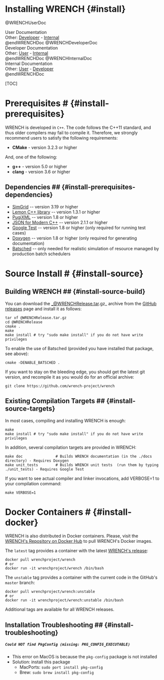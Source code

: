 Installing WRENCH                  {#install}
============

@WRENCHUserDoc <div class="doc-type">User Documentation</div><div class="doc-link">Other: <a href="../developer/install.html">Developer</a> - <a href="../internal/install.html">Internal</a></div> @endWRENCHDoc
@WRENCHDeveloperDoc  <div class="doc-type">Developer Documentation</div><div class="doc-link">Other: <a href="../user/install.html">User</a> - <a href="../internal/install.html">Internal</a></div> @endWRENCHDoc
@WRENCHInternalDoc  <div class="doc-type">Internal Documentation</div><div class="doc-link">Other: <a href="../user/install.html">User</a> -  <a href="../developer/install.html">Developer</a></div> @endWRENCHDoc

[TOC]





# Prerequisites #                 {#install-prerequisites}

WRENCH is developed in `C++`. The code follows the C++11 standard, and thus older 
compilers may fail to compile it. Therefore, we strongly recommend
users to satisfy the following requirements:

- **CMake** - version 3.2.3 or higher
  
And, one of the following:
- <b>g++</b> - version 5.0 or higher
- <b>clang</b> - version 3.6 or higher


## Dependencies ##                  {#install-prerequisites-dependencies}

- [SimGrid](http://simgrid.gforge.inria.fr/) -- version 3.19 or higher
- [Lemon C++ library](http://lemon.cs.elte.hu/) -- version 1.3.1 or higher 
- [PugiXML](http://pugixml.org/) -- version 1.8 or higher 
- [JSON for Modern C++](https://github.com/nlohmann/json) -- version 2.1.1 or higher 
- [Google Test](https://github.com/google/googletest) -- version 1.8 or higher (only required for running test cases)
- [Doxygen](http://www.doxygen.org) -- version 1.8 or higher (only required for generating documentation)
- [Batsched](https://gitlab.inria.fr/batsim/batsched) -- only needed for realistic simulation of resource managed by production batch schedulers



# Source Install #                  {#install-source}


## Building WRENCH ##               {#install-source-build}

You can download the _@WRENCHRelease.tar.gz_ archive from the 
[GitHub releases](https://github.com/wrench-project/wrench/releases) page and install it as follows:

~~~~~~~~~~~~~{.sh}
tar xf @WRENCHRelease.tar.gz
cd @WRENCHRelease
cmake .
make
make install # try "sudo make install" if you do not have write privileges
~~~~~~~~~~~~~

To enable the use of Batsched (provided you have installed that package, see above):
~~~~~~~~~~~~~{.sh}
cmake -DENABLE_BATSCHED .
~~~~~~~~~~~~~



If you want to stay on the bleeding edge, you should get the latest git version, and recompile it as you would do for an official archive:

~~~~~~~~~~~~~{.sh}
git clone https://github.com/wrench-project/wrench
~~~~~~~~~~~~~




## Existing Compilation Targets ##  {#install-source-targets}

In most cases, compiling and installing WRENCH is enough:

~~~~~~~~~~~~~{.sh}
make
make install # try "sudo make install" if you do not have write privileges
~~~~~~~~~~~~~

In addition, several compilation targets are provided in WRENCH:

~~~~~~~~~~~~~{.sh}
make doc               # Builds WRENCH documentation (in the ./docs directory) - Requires Doxygen
make unit_tests        # Builds WRENCH unit tests  (run them by typing ./unit_tests) - Requires Google Test
~~~~~~~~~~~~~
 

If you want to see actual compiler and linker invocations, add VERBOSE=1 to your compilation command:

~~~~~~~~~~~~~{.sh}
make VERBOSE=1
~~~~~~~~~~~~~


# Docker Containers #             {#install-docker}

WRENCH is also distributed in Docker containers. Please, visit the
[WRENCH's Repository on Docker Hub](https://hub.docker.com/r/wrenchproject/wrench/)
to pull WRENCH's Docker images.

The `latest` tag provides a container with the latest 
[WRENCH's release](https://github.com/wrench-project/wrench/releases):

~~~~~~~~~~~~~{.sh}
docker pull wrenchproject/wrench 
# or
docker run -it wrenchproject/wrench /bin/bash
~~~~~~~~~~~~~

 The `unstable` tag provides a container with the current code in the GitHub's `master` 
branch:

~~~~~~~~~~~~~{.sh}
docker pull wrenchproject/wrench:unstable
# or
docker run -it wrenchproject/wrench:unstable /bin/bash
~~~~~~~~~~~~~ 

Additional tags are available for all WRENCH releases. 


## Installation Troubleshooting ##  {#install-troubleshooting}

##### `Could NOT find PkgConfig (missing: PKG_CONFIG_EXECUTABLE)`
    
 - This error on MacOS is because the `pkg-config` package is not installed
 - Solution: install this package
    - MacPorts: `sudo port install pkg-config`
    - Brew: `sudo brew install pkg-config`